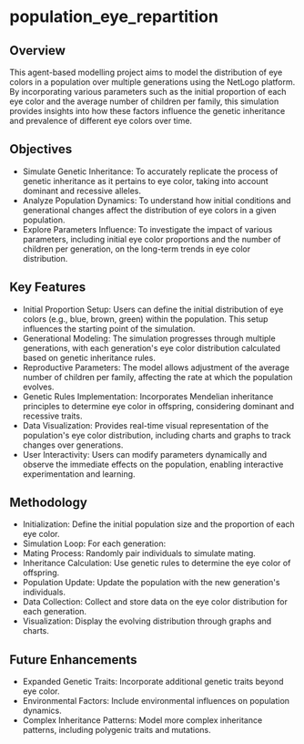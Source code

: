 # population_eye_repartition

## Overview
This agent-based modelling project aims to model the distribution of eye colors in a population over multiple generations using the NetLogo platform. By incorporating various parameters such as the initial proportion of each eye color and the average number of children per family, this simulation provides insights into how these factors influence the genetic inheritance and prevalence of different eye colors over time.

## Objectives
* Simulate Genetic Inheritance: To accurately replicate the process of genetic inheritance as it pertains to eye color, taking into account dominant and recessive alleles.
* Analyze Population Dynamics: To understand how initial conditions and generational changes affect the distribution of eye colors in a given population.
* Explore Parameters Influence: To investigate the impact of various parameters, including initial eye color proportions and the number of children per generation, on the long-term trends in eye color distribution.

## Key Features
* Initial Proportion Setup: Users can define the initial distribution of eye colors (e.g., blue, brown, green) within the population. This setup influences the starting point of the simulation.
* Generational Modeling: The simulation progresses through multiple generations, with each generation's eye color distribution calculated based on genetic inheritance rules.
* Reproductive Parameters: The model allows adjustment of the average number of children per family, affecting the rate at which the population evolves.
* Genetic Rules Implementation: Incorporates Mendelian inheritance principles to determine eye color in offspring, considering dominant and recessive traits.
* Data Visualization: Provides real-time visual representation of the population's eye color distribution, including charts and graphs to track changes over generations.
* User Interactivity: Users can modify parameters dynamically and observe the immediate effects on the population, enabling interactive experimentation and learning.

## Methodology
* Initialization: Define the initial population size and the proportion of each eye color.
* Simulation Loop: For each generation:
* Mating Process: Randomly pair individuals to simulate mating.
* Inheritance Calculation: Use genetic rules to determine the eye color of offspring.
* Population Update: Update the population with the new generation's individuals.
* Data Collection: Collect and store data on the eye color distribution for each generation.
* Visualization: Display the evolving distribution through graphs and charts.

## Future Enhancements
* Expanded Genetic Traits: Incorporate additional genetic traits beyond eye color.
* Environmental Factors: Include environmental influences on population dynamics.
* Complex Inheritance Patterns: Model more complex inheritance patterns, including polygenic traits and mutations.
